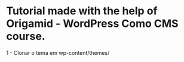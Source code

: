 # Tutorial made with the help of Origamid - WordPress Como CMS course.

1 - Clonar o tema em wp-content/themes/

